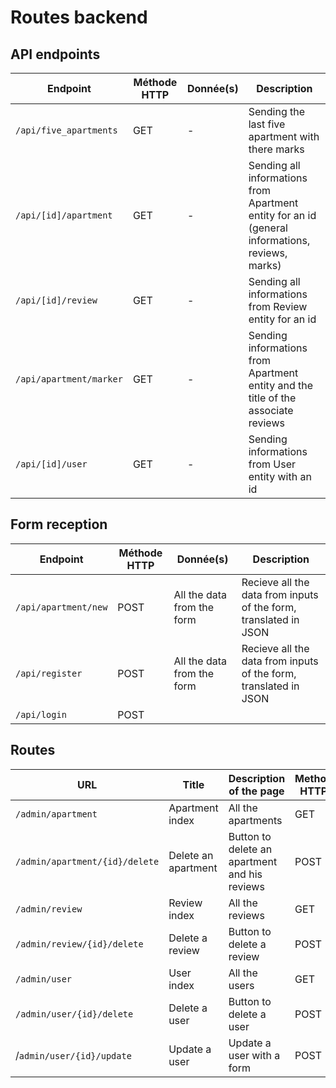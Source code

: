 # Routes backend

## API endpoints

| Endpoint | Méthode HTTP | Donnée(s) | Description |
|--|--|--|--|
| `/api/five_apartments` | GET | - | Sending the last five apartment with there marks |
| `/api/[id]/apartment` | GET | - | Sending all informations from Apartment entity for an id (general informations, reviews, marks) |
| `/api/[id]/review` | GET | - | Sending all informations from Review entity for an id |
| `/api/apartment/marker` | GET | - | Sending informations from Apartment entity and the title of the associate reviews |
| `/api/[id]/user` | GET | - | Sending informations from User entity with an id |

## Form reception
| Endpoint | Méthode HTTP | Donnée(s) | Description |
|--|--|--|--|
| `/api/apartment/new` | POST | All the data from the form | Recieve all the data from inputs of the form, translated in JSON |
| `/api/register` | POST | All the data from the form | Recieve all the data from inputs of the form, translated in JSON |
| `/api/login` | POST |  |  |


## Routes

| URL | Title | Description of the page | Method HTTP |
|--|--|--|--|
| `/admin/apartment` | Apartment index | All the apartments | GET |
| `/admin/apartment/{id}/delete` | Delete an apartment | Button to delete an apartment and his reviews | POST |
| `/admin/review` | Review index | All the reviews | GET |
| `/admin/review/{id}/delete` | Delete a review | Button to delete a review | POST |
| `/admin/user` | User index | All the users | GET |
| `/admin/user/{id}/delete` | Delete a user | Button to delete a user | POST |
| /`admin/user/{id}/update` | Update a user | Update a user with a form | POST |


